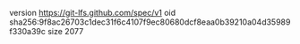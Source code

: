 version https://git-lfs.github.com/spec/v1
oid sha256:9f8ac26703c1dec31f6c4107f9ec80680dcf8eaa0b39210a04d35989f330a39c
size 2077
